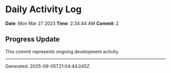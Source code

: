 # Daily Activity Log

**Date**: Mon Mar 27 2023
**Time**: 2:34:44 AM
**Commit**: 2

## Progress Update

This commit represents ongoing development activity.

---
Generated: 2025-09-05T21:04:44.045Z
